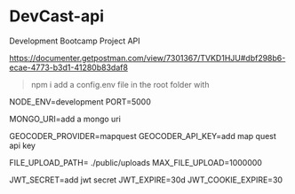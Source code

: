 # DevCast-api

Development Bootcamp Project API

https://documenter.getpostman.com/view/7301367/TVKD1HJU#dbf298b6-ecae-4773-b3d1-41280b83daf8

> npm i 
> add a config.env file in the root folder with

NODE_ENV=development
PORT=5000

MONGO_URI=add a mongo uri

GEOCODER_PROVIDER=mapquest
GEOCODER_API_KEY=add map quest api key

FILE_UPLOAD_PATH= ./public/uploads
MAX_FILE_UPLOAD=1000000

JWT_SECRET=add jwt secret
JWT_EXPIRE=30d
JWT_COOKIE_EXPIRE=30
